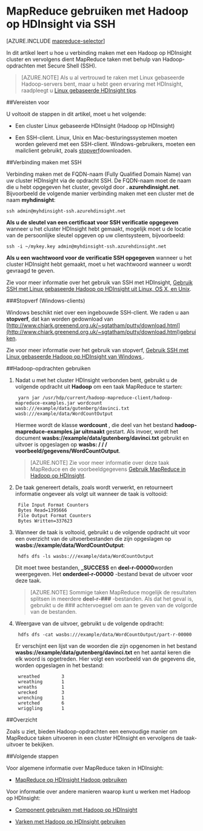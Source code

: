 <properties
   pageTitle="MapReduce en SSH verbinding met het Hadoop in HDInsight | Microsoft Azure"
   description="Informatie over het gebruik van SSH MapReduce taken met Hadoop op HDInsight uitvoeren."
   services="hdinsight"
   documentationCenter=""
   authors="Blackmist"
   manager="jhubbard"
   editor="cgronlun"
   tags="azure-portal"/>

<tags
   ms.service="hdinsight"
   ms.devlang="na"
   ms.topic="article"
   ms.tgt_pltfrm="na"
   ms.workload="big-data"
   ms.date="08/23/2016"
   ms.author="larryfr"/>

# <a name="use-mapreduce-with-hadoop-on-hdinsight-with-ssh"></a>MapReduce gebruiken met Hadoop op HDInsight via SSH

[AZURE.INCLUDE [mapreduce-selector](../../includes/hdinsight-selector-use-mapreduce.md)]

In dit artikel leert u hoe u verbinding maken met een Hadoop op HDInsight cluster en vervolgens dient MapReduce taken met behulp van Hadoop-opdrachten met Secure Shell (SSH).

> [AZURE.NOTE] Als u al vertrouwd te raken met Linux gebaseerde Hadoop-servers bent, maar u hebt geen ervaring met HDInsight, raadpleegt u [Linux gebaseerde HDInsight tips](hdinsight-hadoop-linux-information.md).

##<a id="prereq"></a>Vereisten voor

U voltooit de stappen in dit artikel, moet u het volgende:

* Een cluster Linux gebaseerde HDInsight (Hadoop op HDInsight)

* Een SSH-client. Linux, Unix en Mac-besturingssystemen moeten worden geleverd met een SSH-client. Windows-gebruikers, moeten een mailclient gebruikt, zoals [stopverf](http://www.chiark.greenend.org.uk/~sgtatham/putty/download.html)downloaden.

##<a id="ssh"></a>Verbinding maken met SSH

Verbinding maken met de FQDN-naam (Fully Qualified Domain Name) van uw cluster HDInsight via de opdracht SSH. De FQDN-naam moet de naam die u hebt opgegeven het cluster, gevolgd door **. azurehdinsight.net**. Bijvoorbeeld de volgende manier verbinding maken met een cluster met de naam **myhdinsight**:

    ssh admin@myhdinsight-ssh.azurehdinsight.net

**Als u de sleutel van een certificaat voor SSH verificatie opgegeven** wanneer u het cluster HDInsight hebt gemaakt, mogelijk moet u de locatie van de persoonlijke sleutel opgeven op uw clientsysteem, bijvoorbeeld:

    ssh -i ~/mykey.key admin@myhdinsight-ssh.azurehdinsight.net

**Als u een wachtwoord voor de verificatie SSH opgegeven** wanneer u het cluster HDInsight hebt gemaakt, moet u het wachtwoord wanneer u wordt gevraagd te geven.

Zie voor meer informatie over het gebruik van SSH met HDInsight, [Gebruik SSH met Linux gebaseerde Hadoop op HDInsight uit Linux, OS X, en Unix](hdinsight-hadoop-linux-use-ssh-unix.md).

###<a name="putty-windows-clients"></a>Stopverf (Windows-clients)

Windows beschikt niet over een ingebouwde SSH-client. We raden u aan **stopverf**, dat kan worden gedownload van [http://www.chiark.greenend.org.uk/~sgtatham/putty/download.html](http://www.chiark.greenend.org.uk/~sgtatham/putty/download.html)gebruiken.

Zie voor meer informatie over het gebruik van stopverf, [Gebruik SSH met Linux gebaseerde Hadoop op HDInsight van Windows ](hdinsight-hadoop-linux-use-ssh-windows.md).

##<a id="hadoop"></a>Hadoop-opdrachten gebruiken

1. Nadat u met het cluster HDInsight verbonden bent, gebruikt u de volgende opdracht uit **Hadoop** om een taak MapReduce te starten:

        yarn jar /usr/hdp/current/hadoop-mapreduce-client/hadoop-mapreduce-examples.jar wordcount wasb:///example/data/gutenberg/davinci.txt wasb:///example/data/WordCountOutput

    Hiermee wordt de klasse **wordcount** , die deel van het bestand **hadoop-mapreduce-examples.jar uitmaakt** gestart. Als invoer, wordt het document **wasbs://example/data/gutenberg/davinci.txt** gebruikt en uitvoer is opgeslagen op **wasbs: / / / voorbeeld/gegevens/WordCountOutput**.

    > [AZURE.NOTE] Zie voor meer informatie over deze taak MapReduce en de voorbeeldgegevens [Gebruik MapReduce in Hadoop op HDInsight](hdinsight-use-mapreduce.md).

2. De taak genereert details, zoals wordt verwerkt, en retourneert informatie ongeveer als volgt uit wanneer de taak is voltooid:

        File Input Format Counters
        Bytes Read=1395666
        File Output Format Counters
        Bytes Written=337623

3. Wanneer de taak is voltooid, gebruikt u de volgende opdracht uit voor een overzicht van de uitvoerbestanden die zijn opgeslagen op **wasbs://example/data/WordCountOutput**:

        hdfs dfs -ls wasbs:///example/data/WordCountOutput

    Dit moet twee bestanden, **_SUCCESS** en **deel-r-00000**worden weergegeven. Het **onderdeel-r-00000** -bestand bevat de uitvoer voor deze taak.

    > [AZURE.NOTE] Sommige taken MapReduce mogelijk de resultaten splitsen in meerdere **deel-r-###** -bestanden. Als dat het geval is, gebruikt u de ### achtervoegsel om aan te geven van de volgorde van de bestanden.

4. Weergave van de uitvoer, gebruikt u de volgende opdracht:

        hdfs dfs -cat wasbs:///example/data/WordCountOutput/part-r-00000

    Er verschijnt een lijst van de woorden die zijn opgenomen in het bestand **wasbs://example/data/gutenberg/davinci.txt** en het aantal keren die elk woord is opgetreden. Hier volgt een voorbeeld van de gegevens die, worden opgeslagen in het bestand:

        wreathed        3
        wreathing       1
        wreaths         1
        wrecked         3
        wrenching       1
        wretched        6
        wriggling       1

##<a id="summary"></a>Overzicht

Zoals u ziet, bieden Hadoop-opdrachten een eenvoudige manier om MapReduce taken uitvoeren in een cluster HDInsight en vervolgens de taak-uitvoer te bekijken.

##<a id="nextsteps"></a>Volgende stappen

Voor algemene informatie over MapReduce taken in HDInsight:

* [MapReduce op HDInsight Hadoop gebruiken](hdinsight-use-mapreduce.md)

Voor informatie over andere manieren waarop kunt u werken met Hadoop op HDInsight:

* [Component gebruiken met Hadoop op HDInsight](hdinsight-use-hive.md)

* [Varken met Hadoop op HDInsight gebruiken](hdinsight-use-pig.md)

